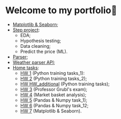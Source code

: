 # Welcome to my portfolio👋
+ [Matplotlib & Seaborn](https://github.com/AntonPyly/Portfolio/blob/master/matplotlib_and_seaborn.ipynb);
+ [Step project](https://github.com/AntonPyly/Portfolio/blob/master/Step%20project.ipynb):
    + EDA;
    + Hypothesis testing;
    + Data cleaning;
    + Predict the price (ML). 
+ [Parser](https://github.com/AntonPyly/Portfolio/blob/master/parser.py);
+ [Weather parser API](https://github.com/AntonPyly/Portfolio/blob/master/weather.py);
+ [Home tasks](https://github.com/AntonPyly/Portfolio/tree/master/HW):
    + [HW 1](https://github.com/AntonPyly/Portfolio/blob/master/HW/HW_1.ipynb) (Python training tasks_1):
    + [HW 2](https://github.com/AntonPyly/Portfolio/blob/master/HW/HW_2.ipynb) (Python training tasks_2);
    + [HW HW_additional](https://github.com/AntonPyly/Portfolio/blob/master/HW/HW_additional.ipynb) (Python training tasks);
    + [HW 3](https://github.com/AntonPyly/Portfolio/blob/master/HW/HW_3.ipynb) (Professor Grubl's exam);
    + [HW 4](https://github.com/AntonPyly/Portfolio/blob/master/HW/HW_4.ipynb) (Market basket analysis);
    + [HW 5](https://github.com/AntonPyly/Portfolio/blob/master/HW/HW_5.ipynb) (Pandas & Numpy task_1);
    + [HW 6](https://github.com/AntonPyly/Portfolio/blob/master/HW/HW_6.ipynb) (Pandas & Numpy task_12;
    + [HW 7](https://github.com/AntonPyly/Portfolio/blob/master/HW/HW_7.ipynb) (Matplotlib & Seaborn).
  